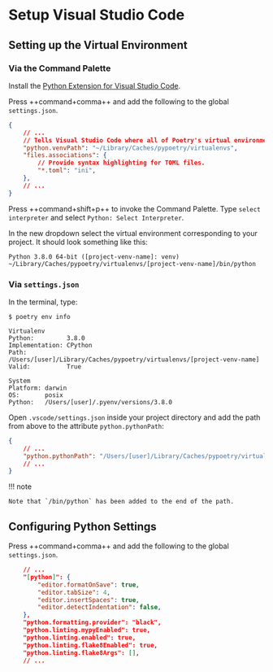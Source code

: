 # Setup Visual Studio Code

## Setting up the Virtual Environment

### Via the Command Palette

Install the [Python Extension for Visual Studio Code](https://marketplace.visualstudio.com/items?itemName=ms-python.python).

Press ++command+comma++ and add the following to the global `settings.json`.

``` json
{
    // ...
    // Tells Visual Studio Code where all of Poetry's virtual environments are located.
    "python.venvPath": "~/Library/Caches/pypoetry/virtualenvs",
    "files.associations": {
        // Provide syntax highlighting for TOML files.
        "*.toml": "ini",
    },
    // ...
}
```

Press ++command+shift+p++ to invoke the Command Palette. Type `select interpreter` and select `Python: Select Interpreter`.

In the new dropdown select the virtual environment corresponding to your project. It should look something like this:

``` plaintext
Python 3.8.0 64-bit ([project-venv-name]: venv)
~/Library/Caches/pypoetry/virtualenvs/[project-venv-name]/bin/python
```

### Via `settings.json`

In the terminal, type:

``` console
$ poetry env info

Virtualenv
Python:         3.8.0
Implementation: CPython
Path:           /Users/[user]/Library/Caches/pypoetry/virtualenvs/[project-venv-name]
Valid:          True

System
Platform: darwin
OS:       posix
Python:   /Users/[user]/.pyenv/versions/3.8.0
```

Open `.vscode/settings.json` inside your project directory and add the path from above to the attribute `python.pythonPath`:

``` json
{
    // ...
    "python.pythonPath": "/Users/[user]/Library/Caches/pypoetry/virtualenvs/[project-venv-name]/bin/python"
    // ...
}
```

!!! note

    Note that `/bin/python` has been added to the end of the path.

## Configuring Python Settings

Press ++command+comma++ and add the following to the global `settings.json`.

``` json
    // ...
    "[python]": {
        "editor.formatOnSave": true,
        "editor.tabSize": 4,
        "editor.insertSpaces": true,
        "editor.detectIndentation": false,
    },
    "python.formatting.provider": "black",
    "python.linting.mypyEnabled": true,
    "python.linting.enabled": true,
    "python.linting.flake8Enabled": true,
    "python.linting.flake8Args": [],
    // ...
```
